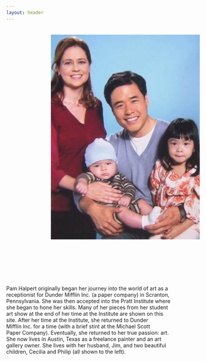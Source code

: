 ```yaml
---
layout: header
---
```


<div id="img2">
  <div class="img-wrap-two">
    <img src="/asianjim.jpg" alt="Halpert Family Photo" style="width:400px;height:550px;margin-left:120px;margin-top:20px"/>
  </div>
  <div class="desc-two">
    <p style="margin-top:120px;margin-right:60px"> 
    	Pam Halpert originally began her journey into the world of art as a <br/> 
    	receptionist for Dunder Mifflin Inc. (a paper company) in Scranton, <br/> 
    	Pennsylvania. She was then accepted into the Pratt Institute where  <br/>
    	she began to hone her skills. Many of her pieces from her student   <br/>
    	art show at the end of her time at the Institute are shown on this  <br/>
    	site. After her time at the Institute, she returned to Dunder       <br/>
    	Mifflin Inc. for a time (with a brief stint at the Michael Scott    <br/>
    	Paper Company). Eventually, she returned to her true passion: art.  <br/>
    	She now lives in Austin, Texas as a freelance painter and an art    <br/>
    	gallery owner. She lives with her husband, Jim, and two beautiful   <br/>
    	children, Cecilia and Philip (all shown to the left). 
    </p>
  </div>
</div>